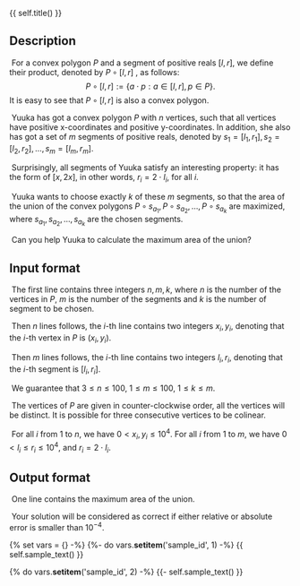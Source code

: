 {{ self.title() }}

## Description

​	For a convex polygon $P$ and a segment of positive reals $[l,r]$, we define their product, denoted by $P \circ [l,r]$ , as follows:
$$
P \circ [l,r] := \{ a \cdot p : a \in [l,r], p \in P  \}.
$$
​	It is easy to see that $P \circ [l,r]$ is also a convex polygon.

​	Yuuka has got a convex polygon $P$ with $n$ vertices, such that all vertices have positive x-coordinates and positive y-coordinates.  In addition, she also has got a set of $m$ segments of positive reals, denoted by $s_1 = [l_1,r_1],s_2=[l_2,r_2],\dotsc,s_m = [l_m,r_m]$. 

​	Surprisingly, all segments of Yuuka satisfy an interesting property: it has the form of $[x,2x]$, in other words, $r_i = 2 \cdot l_i$, for all $i$.

​	Yuuka wants to choose exactly $k$ of these $m$ segments, so that the area of the union of the convex polygons $P \circ s_{a_1}, P \circ s_{a_2},\dotsc,P \circ s_{a_k}$ are maximized, where $s_{a_1},s_{a_2},\dotsc,s_{a_k}$ are the chosen segments.

​	Can you help Yuuka to calculate the maximum area of the union?

## Input format

​	The first line contains three integers $n,m,k$, where $n$ is the number of the vertices in $P$, $m$ is the number of the segments and $k$ is the number of segment to be chosen.

​	Then $n$ lines follows,  the $i$-th line contains two integers $x_i,y_i$, denoting that the $i$-th vertex in $P$ is $(x_i,y_i)$.

​	Then $m$ lines follows, the $i$-th line contains two integers $l_i,r_i$, denoting that the $i$-th segment is $[l_i,r_i]$.

​	We guarantee that $3 \le n \le 100$, $1 \le m \le 100$, $1 \le k \le m$. 

​	The vertices of $P$ are given in counter-clockwise order, all the vertices will be distinct. It is possible for three consecutive vertices to be colinear.  

​	For all $i$ from $1$ to $n$, we have $0 < x_i,y_i \le 10^4$. For all $i$ from $1$ to $m$, we have $0 < l_i \le r_i \le 10^4$, and $r_i = 2 \cdot l_i$.

## Output format

​	One line contains the maximum area of the union.

​	Your solution will be considered as correct if either relative or absolute error is smaller than $10^{-4}$.

{% set vars = {} -%}
{%- do vars.__setitem__('sample_id', 1) -%}
{{ self.sample_text() }}

{% do vars.__setitem__('sample_id', 2) -%}
{{- self.sample_text() }}


